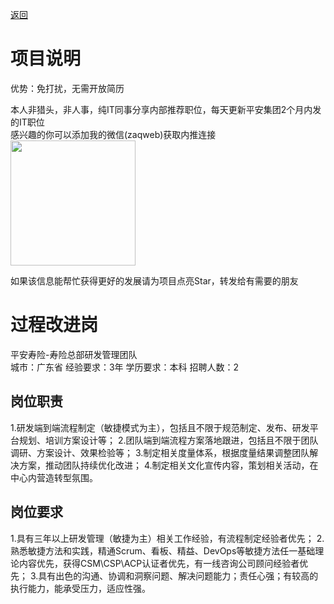[返回](../)

# 项目说明

优势：免打扰，无需开放简历

本人非猎头，非人事，纯IT同事分享内部推荐职位，每天更新平安集团2个月内发的IT职位  
感兴趣的你可以添加我的微信(zaqweb)获取内推连接  
<img src="https://github.com/zaqweb/PA-IT-JOBS/blob/master/WechatICode.jpeg"  height="200" width="200">

如果该信息能帮忙获得更好的发展请为项目点亮Star，转发给有需要的朋友

# 过程改进岗
平安寿险-寿险总部研发管理团队  
城市：广东省 经验要求：3年 学历要求：本科  招聘人数：2

## 岗位职责
1.研发端到端流程制定（敏捷模式为主），包括且不限于规范制定、发布、研发平台规划、培训方案设计等；
2.团队端到端流程方案落地跟进，包括且不限于团队调研、方案设计、效果检验等；
3.制定相关度量体系，根据度量结果调整团队解决方案，推动团队持续优化改进；
4.制定相关文化宣传内容，策划相关活动，在中心内营造转型氛围。

## 岗位要求
1.具有三年以上研发管理（敏捷为主）相关工作经验，有流程制定经验者优先；
2.熟悉敏捷方法和实践，精通Scrum、看板、精益、DevOps等敏捷方法任一基础理论内容优先，获得CSM\CSP\ACP认证者优先，有一线咨询公司顾问经验者优先；
3.具有出色的沟通、协调和洞察问题、解决问题能力；责任心强；有较高的执行能力，能承受压力，适应性强。




